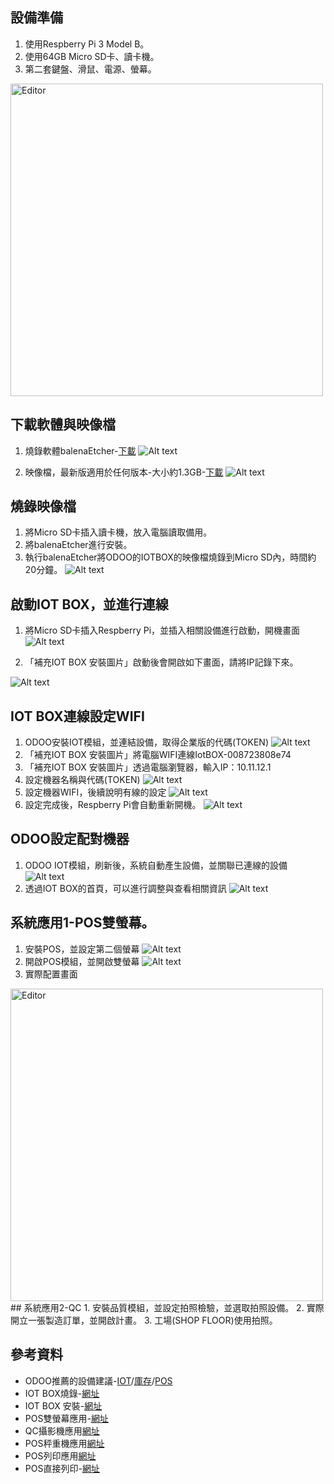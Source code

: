 ## 設備準備
1. 使用Respberry Pi 3 Model B。
2. 使用64GB Micro SD卡、讀卡機。
3. 第二套鍵盤、滑鼠、電源、螢幕。
<img src="./pic/F173001.jpg" alt="Editor" width="500">

## 下載軟體與映像檔
1. 燒錄軟體balenaEtcher-[下載](https://etcher.balena.io/)
![Alt text](https://github.com/ksharry/2024-ODOO17-Enterprise-Plan/blob/main/pic/F173002.jpg?raw=true)

2. 映像檔，最新版適用於任何版本-大小約1.3GB-[下載](https://nightly.odoo.com/master/iotbox/)
![Alt text](https://github.com/ksharry/2024-ODOO17-Enterprise-Plan/blob/main/pic/F173003.jpg?raw=true)

## 燒錄映像檔
1. 將Micro SD卡插入讀卡機，放入電腦讀取備用。
2. 將balenaEtcher進行安裝。
3. 執行balenaEtcher將ODOO的IOTBOX的映像檔燒錄到Micro SD內，時間約20分鐘。
![Alt text](https://github.com/ksharry/2024-ODOO17-Enterprise-Plan/blob/main/pic/F173016.jpg?raw=true)

## 啟動IOT BOX，並進行連線
1. 將Micro SD卡插入Respberry Pi，並插入相關設備進行啟動，開機畫面
![Alt text](https://github.com/ksharry/2024-ODOO17-Enterprise-Plan/blob/main/pic/F173004.jpg?raw=true)

2. 「補充IOT BOX 安裝圖片」啟動後會開啟如下畫面，請將IP記錄下來。


![Alt text](https://github.com/ksharry/2024-ODOO17-Enterprise-Plan/blob/main/pic/F173007.jpg?raw=true)

## IOT BOX連線設定WIFI
1. ODOO安裝IOT模組，並連結設備，取得企業版的代碼(TOKEN)
![Alt text](https://github.com/ksharry/2024-ODOO17-Enterprise-Plan/blob/main/pic/F173006.jpg?raw=true)
2. 「補充IOT BOX 安裝圖片」將電腦WIFI連線IotBOX-008723808e74
3. 「補充IOT BOX 安裝圖片」透過電腦瀏覽器，輸入IP：10.11.12.1
4. 設定機器名稱與代碼(TOKEN)
![Alt text](https://github.com/ksharry/2024-ODOO17-Enterprise-Plan/blob/main/pic/F173008.jpg?raw=true)
5. 設定機器WIFI，後續說明有線的設定
![Alt text](https://github.com/ksharry/2024-ODOO17-Enterprise-Plan/blob/main/pic/F173009.jpg?raw=true)
6. 設定完成後，Respberry Pi會自動重新開機。
![Alt text](https://github.com/ksharry/2024-ODOO17-Enterprise-Plan/blob/main/pic/F173005.jpg?raw=true)

## ODOO設定配對機器
1. ODOO IOT模組，刷新後，系統自動產生設備，並關聯已連線的設備
![Alt text](https://github.com/ksharry/2024-ODOO17-Enterprise-Plan/blob/main/pic/F173010.jpg?raw=true)
2. 透過IOT BOX的首頁，可以進行調整與查看相關資訊
![Alt text](https://github.com/ksharry/2024-ODOO17-Enterprise-Plan/blob/main/pic/F173011.jpg?raw=true)

## 系統應用1-POS雙螢幕。
1. 安裝POS，並設定第二個螢幕
![Alt text](https://github.com/ksharry/2024-ODOO17-Enterprise-Plan/blob/main/pic/F173012.jpg?raw=true)
2. 開啟POS模組，並開啟雙螢幕
![Alt text](https://github.com/ksharry/2024-ODOO17-Enterprise-Plan/blob/main/pic/F173013.jpg?raw=true)
3. 實際配置畫面
<img src="./pic/F173014.jpg" alt="Editor" width="500">
## 系統應用2-QC
1. 安裝品質模組，並設定拍照檢驗，並選取拍照設備。
2. 實際開立一張製造訂單，並開啟計畫。
3. 工場(SHOP FLOOR)使用拍照。

## 參考資料
   + ODOO推薦的設備建議-[IOT](https://www.odoo.com/zh_TW/app/iot-hardware)/[庫存](https://www.odoo.com/zh_TW/app/inventory-hardware)/[POS](https://www.odoo.com/zh_TW/app/point-of-sale-hardware)
   + IOT BOX燒錄-[網址](https://www.youtube.com/watch?v=7xlgVrhMhEU)
   + IOT BOX 安裝-[網址](https://www.youtube.com/watch?v=8C6dKREbO70)
   + POS雙螢幕應用-[網址](https://www.youtube.com/watch?v=8C6dKREbO70&t)
   + QC攝影機應用[網址](https://www.youtube.com/watch?v=6uJJnP6452E)
   + POS秤重機應用[網址](https://www.youtube.com/watch?v=hnAcUCZpKuo)
   + POS列印應用[網址](https://www.youtube.com/watch?v=EtPRZDOhwFU)
   + POS直接列印-[網址](https://apps.odoo.com/apps/modules/17.0/printnode_base/)

